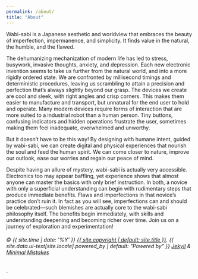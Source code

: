 ```yaml
---
permalink: /about/
title: "About"
---
```


Wabi-sabi is a Japanese aesthetic and worldview that embraces the beauty of imperfection, impermanence, and simplicity. It finds value in the natural, the humble, and the flawed.

The dehumanizing mechanization of modern life has led to stress, busywork, invasive thoughts, anxiety, and depression. Each new electronic invention seems to take us further from the natural world, and into a more rigidly ordered state. We are confronted by millisecond timings and deterministic procedures, leaving  us scrambling to attain a precision and perfection that’s always slightly beyond our grasp. The devices we create are cool and sleek, with right angles and crisp corners. This makes them easier to manufacture and transport, but unnatural for the end user to hold and operate. Many modern devices require forms of interaction that are more suited to a industrial robot than a human person. Tiny buttons, confusing indicators and hidden operations frustrate the user, sometimes making them feel inadequate, overwhelmed and unworthy.

But it doesn’t have to be this way! By designing with humane intent, guided by wabi-sabi, we can create digital and physical experiences that nourish the soul and feed the human spirit. We can come closer to nature, improve our outlook, ease our worries and regain our peace of mind.

Despite having an allure of mystery, wabi-sabi is actually very accessible. Electronics too may appear baffling, yet experience shows that almost anyone can master the basics with only brief instruction. In both, a novice with only a superficial understanding can begin with rudimentary steps that produce immediate benefits. Flaws and imperfections in that novice’s practice don’t ruin it. In fact as you will see, imperfections can and should be celebrated—such blemishes are actually core to the wabi-sabi philosophy itself. The benefits begin immediately, with skills and understanding deepening and becoming richer over time.
Join us on a journey of exploration and experimentation!

###### &copy; {{ site.time | date: '%Y' }} <a href="{{ site.copyright_url | default: site.url }}">{{ site.copyright | default: site.title }}</a>. {{ site.data.ui-text[site.locale].powered_by | default: "Powered by" }} <a href="https://jekyllrb.com" rel="nofollow">Jekyll</a> &amp; <a href="https://mademistakes.com/work/jekyll-themes/minimal-mistakes/" rel="nofollow">Minimal Mistakes</a></h6>.